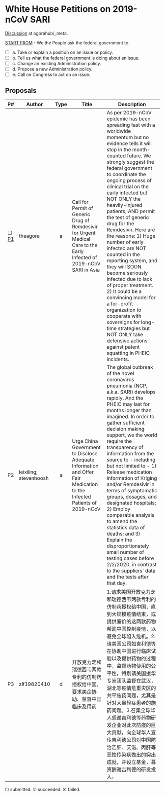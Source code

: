 # White House Petitions on 2019-nCoV SARI
[Discussion](https://github.com/agorahub/_meta/issues/2) at agorahub/_meta.

[START FROM](https://petitions.whitehouse.gov/petition/create) - We the People ask the federal government to: 
- [ ] a. Take or explain a position on an issue or policy. 
- [ ] b. Tell us what the federal government is doing about an issue. 
- [ ] c. Change an existing Administration policy. 
- [ ] d. Propose a new Administration policy. 
- [ ] e. Call on Congress to act on an issue. 

## Proposals

| P# | Author    | Type | Title | Description |
| -- | --------- | :--: | ----- | ------------|
| ☐ [P1](https://petitions.whitehouse.gov/petition/call-permit-generic-drug-remdesivir-urgent-medical-care-early-infected-2019-ncov-sari-asia) | theagora  |   a  | Call for Permit of Generic Drug of Remdesivir for Urgent Medical Care to the Early Infected of 2019-nCoV SARI in Asia | As per 2019-nCoV epidemic has been spreading fast with a worldwide momentum but no evidence tells it will stop in the month-counted future. We strongly suggest the federal government to coordinate the ongoing process of clinical trial on the early infected but NOT ONLY the heavily-injured patients, AND permit the test of generic drug for the Remdesivir. Here are the reasons: 1) Huge number of early infected are NOT counted in the reporting system, and they will SOON become seriously infected due to lack of proper treatment. 2) It could be a convincing model for a for-profit organization to cooperate with sovereigns for long-time strategies but NOT ONLY take defensive actions against patent squatting in PHEIC incidents. |
| P2 | leixiling, stevenhoosh |   a  | Urge China Government to Disclose Adequate Information and Offer Fair Medication to the Infected Patients of 2019-nCoV | The global outbreak of the novel coronavirus pneumonia (NCP, a.k.a. SARI) develops rapidly. And the PHEIC may last for months longer than imagined. In order to gather sufficient decision making support, we the world require the transparency of information from the source to - including but not limited to - 1) Release medication information of Kriging and/or Remdesivir in terms of symptomatic groups, dosages, and designated hospitals; 2) Employ comparable analysis to amend the statistics data of deaths; and 3) Explain the disproportionately small number of testing cases before 2/2/2020, in contrast to the suppliers' data and the tests after that day. |
| P3 |zlf19820410|   d  | 开放克力芝和瑞德西韦两款专利的仿制药授权给中国，要求美企协助、监督中国临床及用药 | 1.请求美国开放克力芝和瑞德西韦两款专利的仿制药授权给中国，直到大规模疫情结束，或提供廉价的这两款药物帮助中国控制疫情，以避免全球陷入危机。2.请美国公司如吉利德等在协助中国进行临床试验以及提供药物的过程中，监督药物使用的公平性，特别请美国援华专家团队监督在武汉，湖北等疫情危重灾区的共平施药问题，尤其是针对大量轻症患者的施药问题。3.召集全球华人感谢吉利德等药物研发企业对此次防疫的巨大贡献，向全球华人宣传吉利德公司对中国防治乙肝、艾滋、丙肝等恶性传染病做出的突出成就，并设立基金，募资酬谢吉利德的研发投入。 |

☐ submitted. ☑ succeeded. ☒ failed.

